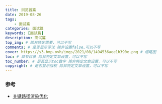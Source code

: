 ```yaml
---
title: 浏览器篇
date: 2019-08-26
tags: 
    - 面试篇
categories: 面试篇
keywords: [面试篇]
description: 面试篇
top_img: # 除非特定需要，可以不写
comments: # 是否显示评论 除非设置false,可以不写
cover: https://s3.bmp.ovh/imgs/2021/08/1494536aee1b390e.png # 缩略图
toc: # 章节目录 除非特定文章设置，可以不写
toc_number: # 是否显示toc数字 除非特定文章设置，可以不写
copyright: # 是否显示版权 除非特定文章设置，可以不写
---
```



### 参考
- [关键路径渲染优化](https://github.com/fi3ework/blog/issues/16)


<br>
<br>
<br>
<br>
<br>